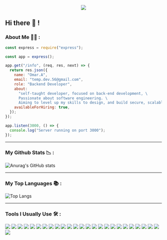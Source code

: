 
<!-- <img src="/b.png">  -->
<p align="center"> <img src="https://komarev.com/ghpvc/?username=civilcoder55" /> </p>

## Hi there 👋 !


### About Me 👨‍💻 :

```javascript
const express = require("express");

const app = express();

app.get("/info", (req, res, next) => {
  return res.json({
    name: "Omar.A",
    email: "temp.dev.56@gmail.com",
    role: "Backend Developer",
    about:
      "self-taught developer, focused on back-end development, \
      Passionate about software engineering. \
      Aiming to level up my skills to design, and build secure, scalable, and high-performing back-end systems.",
    availableForHiring: true,
  });
});

app.listen(3000, () => {
  console.log("Server running on port 3000");
});
```

<!-- I like to test my understanding and knowledge by building full and demo projects, playground practicing, and cheat sheets. -->


<!-- ### Skills 🛠️
- **Languages** : Python - JavaScript - PHP .
- **Back-end** : Django - Express (Nodejs) - Laravel .
- **Front-end**: HTML - CSS  - JQuery - React & Vue basics .
- **Databases** : SQL(MYSQL) - NoSQL(MongoDB) - In-Memory(Redis).
- **Version-Control** : Git/Github .
- **Web server** : Apache - Nginx .
- **DevOPs** : Docker, Github Actions.
- **Searching Engines** : Elasticsearch , Algolia .
- **Serverless Computing** : Serverless framework with aws and dynamodb .
- **Cloud Platforms** : AWS, Vultr, Heroku, Digitalocean .
- **Other** : Graphql . -->

***

### My Github Stats 📉 :

![Anurag's GitHub stats](https://github-readme-stats.vercel.app/api?username=civilcoder55&theme=city_lights&hide=issues&show_icons=true&count_private=true)

***
### My Top Languages 📚 :

![Top Langs](https://github-readme-stats.vercel.app/api/top-langs/?username=civilcoder55&layout=compact&theme=city_lights&hide=blade)

***
### Tools I Usually Use 🛠️ :

<img src="https://img.shields.io/badge/html-%23239120.svg?&style=flat&logo=html5&logoColor=white" /> <img src="https://img.shields.io/badge/css-%23239120.svg?&style=flat&logo=css3&logoColor=white" /> 
<img src="https://img.shields.io/badge/vuejs-%2335495e.svg?style=flat&logo=vuedotjs&logoColor=%234FC08D"/> <img src="https://img.shields.io/badge/javascript%20-%23323330.svg?&style=flat&logo=javascript&logoColor=%23F7DF1E" /> <img src="https://img.shields.io/badge/python-%233776AB.svg?&style=flat&logo=python&logoColor=white" /> 
<img src="https://img.shields.io/badge/django%20-%23092E20.svg?&style=flat&logo=django&logoColor=white" /> <img src="https://img.shields.io/badge/node.js%20-%2343853D.svg?&style=flat&logo=node.js&logoColor=white" /> 
<img src="https://img.shields.io/badge/Electron-191970?style=flat&logo=Electron&logoColor=white"/> <img src="https://img.shields.io/badge/express.js%20-%23404d59.svg?&style=flat" /> <img src="https://img.shields.io/badge/php-%23777BB4.svg?&style=flat&logo=php&logoColor=white"/> <img src="https://img.shields.io/badge/laravel%20-%23FF2D20.svg?&style=flat&logo=laravel&logoColor=white"/> <img src="https://img.shields.io/badge/mysql-%2300f.svg?&style=flat&logo=mysql&logoColor=white" /> <img src="https://img.shields.io/badge/MongoDB-%234ea94b.svg?&style=flat&logo=mongodb&logoColor=white" /> <img src="https://img.shields.io/badge/sqlite-%2307405e.svg?&style=flat&logo=sqlite&logoColor=white" /> 
<img src="https://img.shields.io/badge/redis-%23DD0031.svg?style=flat&logo=redis&logoColor=white"/> <img src="https://img.shields.io/badge/nginx%20-%23009639.svg?&style=flat&logo=nginx&logoColor=white"/> <img src="https://img.shields.io/badge/apache%20-%23D42029.svg?&style=flat&logo=apache&logoColor=white"/> <img src="https://img.shields.io/badge/AWS%20-%23FF9900.svg?&style=flat&logo=amazon-aws&logoColor=white"/> <img src="https://img.shields.io/badge/DigitalOcean-%230167ff.svg?&style=flat&logo=digitalOcean&logoColor=white"/> <img src="https://img.shields.io/badge/heroku%20-%23430098.svg?&style=flat&logo=heroku&logoColor=white"/> <img src="https://img.shields.io/badge/docker%20-%230db7ed.svg?&style=flat&logo=docker&logoColor=white"/> <img src="https://img.shields.io/badge/git%20-%23F05033.svg?&style=flat&logo=git&logoColor=white"/> <img src="https://img.shields.io/badge/github%20-%23121011.svg?&style=flat&logo=github&logoColor=white"/>
<img src="https://img.shields.io/badge/githubactions-%232671E5.svg?style=flat&logo=githubactions&logoColor=white"/>
<img src="https://img.shields.io/badge/-GraphQL-E10098?style=flat&logo=graphql&logoColor=white"/>
<img src="https://img.shields.io/badge/-jest-%23C21325?style=flat&logo=jest&logoColor=white"/>

